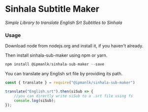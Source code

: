 # Sinhala Subtitle Maker
_Simple Library to translate English Srt Subtitles to Sinhala_


### Usage
Download node from nodejs.org and install it, if you haven't already.

Then install sinhala-sub-maker using npm or yarn.
```javascript
npm install @ipmanlk/sinhala-sub-maker --save
```

You can translate any English srt file by providing its path. 
```javascript
const { translate } = require("@ipmanlk/sinhala-sub-maker")

translate("English.srt").then(siSub => {
    //you can directly write siSub to a .srt file using fs
    console.log(siSub); 
});
```
